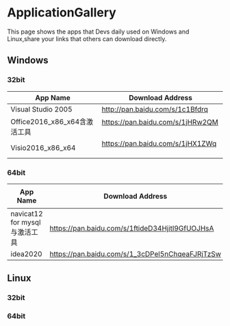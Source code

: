 # ApplicationGallery
This page shows the apps that Devs daily used on Windows and Linux,share your links that others can download  directly.
## Windows
### 32bit
App Name | Download Address
---|---
Visual Studio 2005         | http://pan.baidu.com/s/1c1Bfdrq  
Office2016_x86_x64含激活工具         | https://pan.baidu.com/s/1jHRw2QM  
Visio2016_x86_x64          | https://pan.baidu.com/s/1jHX1ZWq  
### 64bit
App Name | Download Address | 提取码
---|--- | ---
navicat12 for mysql与激活工具 | https://pan.baidu.com/s/1ftideD34Hjitl9GfUOJHsA | 6nhu  
idea2020 | https://pan.baidu.com/s/1_3cDPel5nChqeaFJRjTzSw | 3ksk  

## Linux
### 32bit

### 64bit
